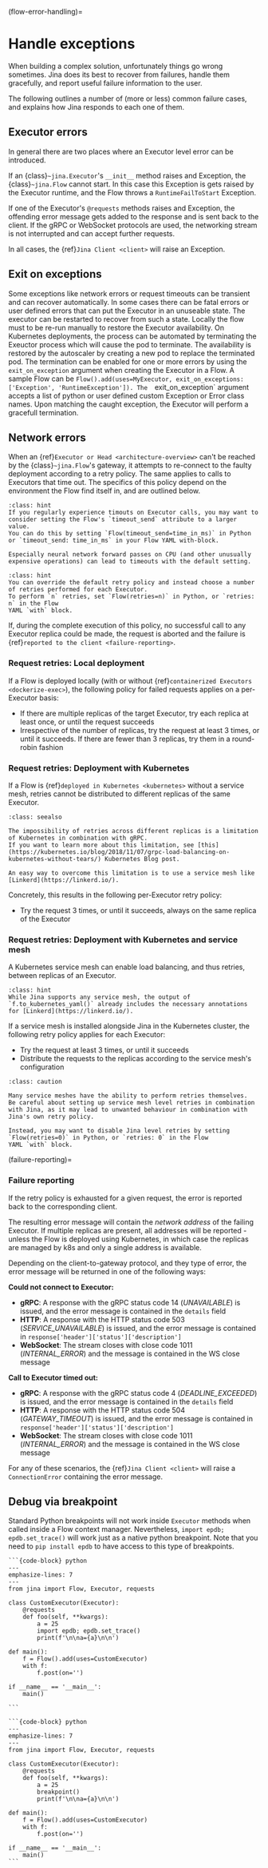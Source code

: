 (flow-error-handling)=
# Handle exceptions

When building a complex solution, unfortunately things go wrong sometimes.
Jina does its best to recover from failures, handle them gracefully, and report useful failure information to the user.

The following outlines a number of (more or less) common failure cases, and explains how Jina responds to each one of them.

## Executor errors

In general there are two places where an Executor level error can be introduced.

If an {class}`~jina.Executor`'s `__init__` method raises and Exception, the {class}`~jina.Flow` cannot start.
In this case this Exception is gets raised by the Executor runtime, and the Flow throws a `RuntimeFailToStart` Exception.

If one of the Executor's `@requests` methods raises and Exception, the offending error message gets added to the response
and is sent back to the client.
If the gRPC or WebSocket protocols are used, the networking stream is not interrupted and can accept further requests.

In all cases, the {ref}`Jina Client <client>` will raise an Exception.

## Exit on exceptions

Some exceptions like network errors or request timeouts can be transient and can recover automatically. In some cases there
can be fatal errors or user defined errors that can put the Executor in an unuseable state. The executor can be restarted to recover from such a 
state. Locally the flow must to be re-run manually to restore the Executor availability. On Kubernetes deployments, the process
can be automated by terminating the Exeuctor process which will cause the pod to terminate. The availability is restored by the autoscaler by
creating a new pod to replace the terminated pod. The termination can be enabled for one or more errors by using the `exit_on_exception` argument
when creating the Executor in a Flow. A sample Flow can be `Flow().add(uses=MyExecutor, exit_on_exceptions: ['Exception', 'RuntimeException']). The 
`exit_on_exception` argument accepts a list of python or user defined custom Exception or Error class names. Upon matching the caught exception, the Executor will perform a gracefull termination.

## Network errors

When an {ref}`Executor or Head <architecture-overview>` can't be reached by the {class}`~jina.Flow`'s gateway, it attempts to re-connect
to the faulty deployment according to a retry policy.
The same applies to calls to Executors that time out.
The specifics of this policy depend on the environment the Flow find itself in, and are outlined below.


````{admonition} Hint: Prevent Executor timeouts
:class: hint
If you regularly experience timouts on Executor calls, you may want to consider setting the Flow's `timeout_send` attribute to a larger value.
You can do this by setting `Flow(timeout_send=time_in_ms)` in Python
or `timeout_send: time_in_ms` in your Flow YAML with-block.

Especially neural network forward passes on CPU (and other unusually expensive operations) can lead to timeouts with the default setting.
````

````{admonition} Hint: Custom retry policy
:class: hint
You can override the default retry policy and instead choose a number of retries performed for each Executor.
To perform `n` retries, set `Flow(retries=n)` in Python, or `retries: n` in the Flow
YAML `with` block.
````

If, during the complete execution of this policy, no successful call to any Executor replica could be made, the request is aborted
and the failure is {ref}`reported to the client <failure-reporting>`.

### Request retries: Local deployment

If a Flow is deployed locally (with or without {ref}`containerized Executors <dockerize-exec>`), the following policy
for failed requests applies on a per-Executor basis:

- If there are multiple replicas of the target Executor, try each replica at least once, or until the request succeeds
- Irrespective of the number of replicas, try the request at least 3 times, or until it succeeds. If there are fewer than 3 replicas, try them in a round-robin fashion

### Request retries: Deployment with Kubernetes

If a Flow is {ref}`deployed in Kubernetes <kubernetes>` without a service mesh, retries cannot be distributed to different replicas of the same Executor.

````{admonition} See Also
:class: seealso

The impossibility of retries across different replicas is a limitation of Kubernetes in combination with gRPC.
If you want to learn more about this limitation, see [this](https://kubernetes.io/blog/2018/11/07/grpc-load-balancing-on-kubernetes-without-tears/) Kubernetes Blog post.

An easy way to overcome this limitation is to use a service mesh like [Linkerd](https://linkerd.io/).
````

Concretely, this results in the following per-Executor retry policy:

- Try the request 3 times, or until it succeeds, always on the same replica of the Executor

### Request retries: Deployment with Kubernetes and service mesh

A Kubernetes service mesh can enable load balancing, and thus retries, between replicas of an Executor.

````{admonition} Hint
:class: hint
While Jina supports any service mesh, the output of `f.to_kubernetes_yaml()` already includes the necessary annotations for [Linkerd](https://linkerd.io/).
````

If a service mesh is installed alongside Jina in the Kubernetes cluster, the following retry policy applies for each Executor:

- Try the request at least 3 times, or until it succeeds
- Distribute the requests to the replicas according to the service mesh's configuration


````{admonition} Caution
:class: caution

Many service meshes have the ability to perform retries themselves.
Be careful about setting up service mesh level retries in combination with Jina, as it may lead to unwanted behaviour in combination with
Jina's own retry policy.

Instead, you may want to disable Jina level retries by setting `Flow(retries=0)` in Python, or `retries: 0` in the Flow
YAML `with` block.
````

(failure-reporting)=
### Failure reporting

If the retry policy is exhausted for a given request, the error is reported back to the corresponding client.

The resulting error message will contain the *network address* of the failing Executor.
If multiple replicas are present, all addresses will be reported - unless the Flow is deployed using Kubernetes, in which
case the replicas are managed by k8s and only a single address is available.

Depending on the client-to-gateway protocol, and they type of error, the error message will be returned in one of the following ways:

**Could not connect to Executor:**

- **gRPC**: A response with the gRPC status code 14 (*UNAVAILABLE*) is issued, and the error message is contained in the `details` field
- **HTTP**: A response with the HTTP status code 503 (*SERVICE_UNAVAILABLE*) is issued, and the error message is contained in `response['header']['status']['description']`
- **WebSocket**: The stream closes with close code 1011 (*INTERNAL_ERROR*) and the message is contained in the WS close message

**Call to Executor timed out:**

- **gRPC**: A response with the gRPC status code 4 (*DEADLINE_EXCEEDED*) is issued, and the error message is contained in the `details` field
- **HTTP**: A response with the HTTP status code 504 (*GATEWAY_TIMEOUT*) is issued, and the error message is contained in `response['header']['status']['description']`
- **WebSocket**: The stream closes with close code 1011 (*INTERNAL_ERROR*) and the message is contained in the WS close message

For any of these scenarios, the {ref}`Jina Client <client>` will raise a `ConnectionError` containing the error message.

## Debug via breakpoint

Standard Python breakpoints will not work inside `Executor` methods when called inside a Flow context manager. Nevertheless, `import epdb; epdb.set_trace()` will work just as a native python breakpoint. Note that you need to `pip install epdb` to have access to this type of breakpoints.


````{tab} ✅ Do
```{code-block} python
---
emphasize-lines: 7
---
from jina import Flow, Executor, requests
 
class CustomExecutor(Executor):
    @requests
    def foo(self, **kwargs):
        a = 25
        import epdb; epdb.set_trace() 
        print(f'\n\na={a}\n\n')
 
def main():
    f = Flow().add(uses=CustomExecutor)
    with f:
        f.post(on='')

if __name__ == '__main__':
    main()

```
````

````{tab} 😔 Don't
```{code-block} python
---
emphasize-lines: 7
---
from jina import Flow, Executor, requests
 
class CustomExecutor(Executor):
    @requests
    def foo(self, **kwargs):
        a = 25
        breakpoint()
        print(f'\n\na={a}\n\n')
 
def main():
    f = Flow().add(uses=CustomExecutor)
    with f:
        f.post(on='')
 
if __name__ == '__main__':
    main()
```
````